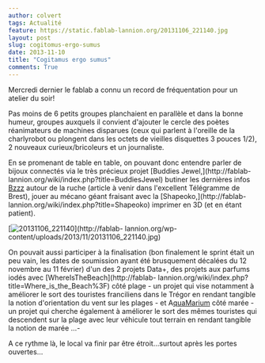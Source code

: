 ```yaml
---
author: colvert
tags: Actualité
feature: https://static.fablab-lannion.org/20131106_221140.jpg
layout: post
slug: cogitomus-ergo-sumus
date: 2013-11-10
title: "Cogitamus ergo sumus"
comments: True
---
```

Mercredi dernier le fablab a connu un record de fréquentation pour un atelier
du soir!



Pas moins de 6 petits groupes planchaient en parallèle et dans la bonne
humeur, groupes auxquels il convient d'ajouter le cercle des poètes
réanimateurs de machines disparues (ceux qui parlent à l'oreille de la
charlyrobot ou plongent dans les octets de vieilles disquettes 3 pouces 1/2),
2 nouveaux curieux/bricoleurs et un journaliste.

En se promenant de table en table, on pouvant donc entendre parler de bijoux
connectés via le très précieux projet [Buddies Jewel,](http://fablab-
lannion.org/wiki/index.php?title=BuddiesJewel) butiner les dernières infos
[Bzzz](http://fablab-lannion.org/wiki/index.php?title=Suivi_des_ruches) autour
de la ruche (article à venir dans l'excellent Télégramme de Brest), jouer au
mécano géant fraisant avec la [Shapeoko,](http://fablab-
lannion.org/wiki/index.php?title=Shapeoko) imprimer en 3D (et en étant
patient).

[![20131106_221140](https://static.fablab-lannion.org/20131106_221140-1024x576.jpg)](http://fablab-
lannion.org/wp-content/uploads/2013/11/20131106_221140.jpg)

On pouvait aussi participer à la finalisation (bon finalement le sprint était
un peu vain, les dates de soumission ayant été brusquement décalées du 12
novembre au 11 février) d'un des 2 projets Data+, des projets aux parfums
iodés avec [WhereIsTheBeach](http://fablab-
lannion.org/wiki/index.php?title=Where_is_the_Beach%3F) côté plage - un projet
qui vise notamment à améliorer le sort des touristes franciliens dans le
Trégor en rendant tangible la notion d'orientation du vent sur les plages - et
A[quaMarium](http://fablab-lannion.org/wiki/index.php?title=AquaMarium) côté
marée - un projet qui cherche également à améliorer le sort des mêmes
touristes qui descendent sur la plage avec leur véhicule tout terrain en
rendant tangible la notion de marée …-

A ce rythme là, le local va finir par être étroit…surtout après les portes
ouvertes…


